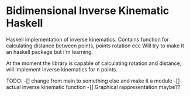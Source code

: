 # Bidimensional Inverse Kinematic Haskell
Haskell implementation of inverse kinematics.
Contains function for calculating distance between points, points rotation ecc
Will try to make it an haskell package but i'm learning.

At the moment the library is capable of calculating rotation and distance, will implement inverse kinematics for n points.

TODO:
-[] change from main to something else and make it a module
-[] actual inverse kinematic function
-[] Graphical rappresentation maybe??
